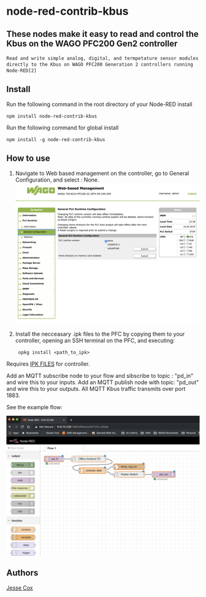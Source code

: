 # node-red-contrib-kbus

## These nodes make it easy to read and control the Kbus on the WAGO PFC200 Gen2 controller

    Read and write simple analog, digital, and termpetature sensor modules directly to the Kbus on WAGO PFC200 Generation 2 controllers running Node-RED[2]

## Install

Run the following command in the root directory of your Node-RED install

    npm install node-red-contrib-kbus

Run the following command for global install

    npm install -g node-red-contrib-kbus

## How to use

1. Navigate to Web based management on the controller, go to General Configuration, and select : None.
![General Configutation Example](images/gc_example.png)

2. Install the necceasary .ipk files to the PFC by copying them to your controller, opening an SSH terminal on the PFC, and executing:

	    opkg install <path_to_ipk>

Requires [IPK FILES][2] for controller.

Add an MQTT subscribe node to your flow and sibscribe to topic : "pd_in" and wire this to your inputs.  Add an MQTT publish node with topic: "pd_out" and wire this to your outputs.  All MQTT Kbus traffic transmits over port 1883.

See the example flow:

![Flow Example](images/flow_example.png)

## Authors

[Jesse Cox][3]

[1]:https://nodered.org
[2]:https://github.com/jessejamescox/node-red-contrib-kbus/tree/master/ipk
[3]:https://www.youtube.com/channel/UCXEwdiyGgzVDJD48f7rWOAw
